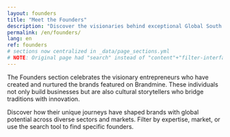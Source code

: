 ```yaml
---
layout: founders
title: "Meet the Founders"
description: "Discover the visionaries behind exceptional Global South brands, their stories, expertise, and the brands they've built."
permalink: /en/founders/
lang: en
ref: founders
# sections now centralized in _data/page_sections.yml
# NOTE: Original page had "search" instead of "content"+"filter-interface", missing "founders-grid"
---
```


The Founders section celebrates the visionary entrepreneurs who have created and nurtured the brands featured on Brandmine. These individuals not only build businesses but are also cultural storytellers who bridge traditions with innovation.

Discover how their unique journeys have shaped brands with global potential across diverse sectors and markets. Filter by expertise, market, or use the search tool to find specific founders.
